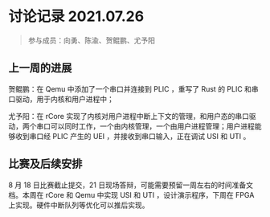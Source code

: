 # 讨论记录 2021.07.26

> 参与成员：向勇、陈渝、贺鲲鹏、尤予阳

## 上一周的进展

贺鲲鹏：在 Qemu 中添加了一个串口并连接到 PLIC ，重写了 Rust 的 PLIC 和串口驱动，用于内核和用户进程中；

尤予阳：在 rCore 实现了内核对用户进程中断上下文的管理，和用户态的串口驱动，两个串口可以同时工作，一个由内核管理，一个由用户进程管理；用户进程能够收到串口经 PLIC 产生的 UEI ，并接收到串口输入，正在调试 USI 和 UTI 。

## 比赛及后续安排

8 月 18 日比赛截止提交，21 日现场答辩，可能需要预留一周左右的时间准备文档。本周在 rCore 和 Qemu 中实现 USI 和 UTI ，设计演示程序，下周在 FPGA 上实现。硬件中断队列等优化可以推后实现。
